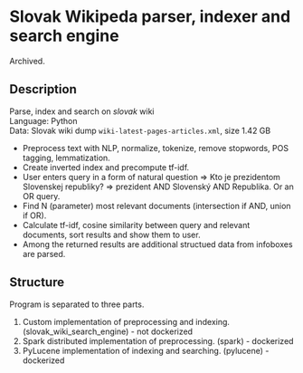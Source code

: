 # Slovak Wikipeda parser, indexer and search engine
Archived.

## Description
Parse, index and search on *slovak* wiki  
Language: Python  
Data: Slovak wiki dump `wiki-latest-pages-articles.xml`, size 1.42 GB

- Preprocess text with NLP, normalize, tokenize, remove stopwords, POS tagging, lemmatization.
- Create inverted index and precompute tf-idf.
- User enters query in a form of natural question => Kto je prezidentom Slovenskej republiky? => prezident AND Slovenský AND Republika.
Or an OR query.
- Find N (parameter) most relevant documents (intersection if AND, union if OR).
- Calculate tf-idf, cosine similarity between query and relevant documents, sort results and show them to user.
- Among the returned results are additional structued data from infoboxes are parsed.

## Structure

Program is separated to three parts.
1. Custom implementation of preprocessing and indexing. (slovak_wiki_search_engine) - not dockerized
2. Spark distributed implementation of preprocessing. (spark) - dockerized
3. PyLucene implementation of indexing and searching. (pylucene) - dockerized